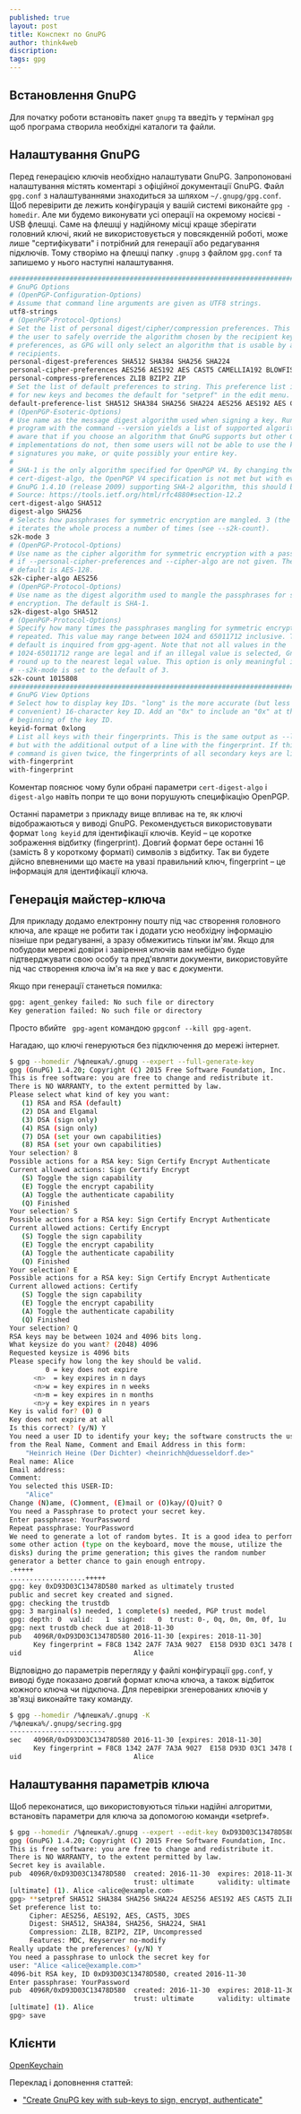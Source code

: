 ```yaml
---
published: true
layout: post
title: Конспект по GnuPG 
author: think4web
discription:
tags: gpg
---
```


## Встановлення GnuPG

Для початку роботи встановіть пакет ```gnupg``` та введіть у термінал ```gpg``` щоб програма створила необхідні каталоги та файли.

## Налаштування GnuPG

Перед генерацією ключів необхідно налаштувати GnuPG. Запропоновані налаштування містять коментарі з офіційної документації GnuPG. Файл `gpg.conf` з налаштуваннями знаходиться за шляхом `~/.gnupg/gpg.conf`. Щоб перевірити де лежить конфігурація у вашій системі виконайте `gpg -homedir`. Але ми будемо виконувати усі операції на окремому носієві - USB флешці. Саме на флешці у надійному місці краще зберігати головний ключі, який не використовується у повсякденній роботі, може лише "сертифікувати" і потрібний для генерації або редагування підключів. Тому створімо на флешці папку `.gnupg` з файлом `gpg.conf` та запишемо у нього наступні налаштування.

```bash
################################################################################
# GnuPG Options
# (OpenPGP-Configuration-Options)
# Assume that command line arguments are given as UTF8 strings.
utf8-strings
# (OpenPGP-Protocol-Options)
# Set the list of personal digest/cipher/compression preferences. This allows 
# the user to safely override the algorithm chosen by the recipient key 
# preferences, as GPG will only select an algorithm that is usable by all 
# recipients.
personal-digest-preferences SHA512 SHA384 SHA256 SHA224
personal-cipher-preferences AES256 AES192 AES CAST5 CAMELLIA192 BLOWFISH TWOFISH CAMELLIA128 3DES
personal-compress-preferences ZLIB BZIP2 ZIP
# Set the list of default preferences to string. This preference list is used 
# for new keys and becomes the default for "setpref" in the edit menu. 
default-preference-list SHA512 SHA384 SHA256 SHA224 AES256 AES192 AES CAST5 ZLIB BZIP2 ZIP Uncompressed
# (OpenPGP-Esoteric-Options)
# Use name as the message digest algorithm used when signing a key. Running the 
# program with the command --version yields a list of supported algorithms. Be 
# aware that if you choose an algorithm that GnuPG supports but other OpenPGP 
# implementations do not, then some users will not be able to use the key 
# signatures you make, or quite possibly your entire key.
# 
# SHA-1 is the only algorithm specified for OpenPGP V4. By changing the 
# cert-digest-algo, the OpenPGP V4 specification is not met but with even 
# GnuPG 1.4.10 (release 2009) supporting SHA-2 algorithm, this should be safe.
# Source: https://tools.ietf.org/html/rfc4880#section-12.2
cert-digest-algo SHA512
digest-algo SHA256
# Selects how passphrases for symmetric encryption are mangled. 3 (the default) 
# iterates the whole process a number of times (see --s2k-count).
s2k-mode 3
# (OpenPGP-Protocol-Options)
# Use name as the cipher algorithm for symmetric encryption with a passphrase 
# if --personal-cipher-preferences and --cipher-algo are not given. The 
# default is AES-128. 
s2k-cipher-algo AES256
# (OpenPGP-Protocol-Options)
# Use name as the digest algorithm used to mangle the passphrases for symmetric 
# encryption. The default is SHA-1. 
s2k-digest-algo SHA512
# (OpenPGP-Protocol-Options)
# Specify how many times the passphrases mangling for symmetric encryption is 
# repeated. This value may range between 1024 and 65011712 inclusive. The 
# default is inquired from gpg-agent. Note that not all values in the 
# 1024-65011712 range are legal and if an illegal value is selected, GnuPG will 
# round up to the nearest legal value. This option is only meaningful if 
# --s2k-mode is set to the default of 3. 
s2k-count 1015808
################################################################################
# GnuPG View Options
# Select how to display key IDs. "long" is the more accurate (but less 
# convenient) 16-character key ID. Add an "0x" to include an "0x" at the 
# beginning of the key ID.
keyid-format 0xlong
# List all keys with their fingerprints. This is the same output as --list-keys 
# but with the additional output of a line with the fingerprint. If this 
# command is given twice, the fingerprints of all secondary keys are listed too.
with-fingerprint
with-fingerprint
```
Коментар пояснює чому були обрані параметри `cert-digest-algo` і `digest-algo` навіть попри те що вони порушують специфікацію OpenPGP.

Останні параметри з прикладу вище впливає на те, як ключі відображаються у виводі GnuPG. Рекомендується використовувати формат `long keyid` для ідентифікації ключів. Keyid – це коротке зображення відбитку (fingerprint). Довгий формат бере останні 16 (замість 8 у короткому форматі) символів з відбитку. Так ви будете дійсно впевненими що маєте на увазі правильний ключ, fingerprint – це інформація для ідентифікації ключа.

## Генерація майстер-ключа

Для прикладу додамо електронну пошту під час створення головного ключа, але краще не робити так і додати усю необхідну інформацію пізніше при редагуванні, а зразу обмежитись тільки ім'ям. Якщо для побудови мережі довіри і завірення ключів вам небідно буде підтверджувати свою особу та пред'являти документи, використовуйте під час створення ключа ім'я на яке у вас є документи.  

Якщо при генерації станеться помилка:
```bash
gpg: agent_genkey failed: No such file or directory
Key generation failed: No such file or directory
```

Просто вбийте ``` gpg-agent``` командою ```gpgconf --kill gpg-agent```.

Нагадаю, що ключі генеруються без підключення до мережі інтернет.

```bash
$ gpg --homedir /%флешка%/.gnupg --expert --full-generate-key
gpg (GnuPG) 1.4.20; Copyright (C) 2015 Free Software Foundation, Inc.
This is free software: you are free to change and redistribute it.
There is NO WARRANTY, to the extent permitted by law.
Please select what kind of key you want:
   (1) RSA and RSA (default)
   (2) DSA and Elgamal
   (3) DSA (sign only)
   (4) RSA (sign only)
   (7) DSA (set your own capabilities)
   (8) RSA (set your own capabilities)
Your selection? 8
Possible actions for a RSA key: Sign Certify Encrypt Authenticate 
Current allowed actions: Sign Certify Encrypt 
   (S) Toggle the sign capability
   (E) Toggle the encrypt capability
   (A) Toggle the authenticate capability
   (Q) Finished
Your selection? S
Possible actions for a RSA key: Sign Certify Encrypt Authenticate 
Current allowed actions: Certify Encrypt 
   (S) Toggle the sign capability
   (E) Toggle the encrypt capability
   (A) Toggle the authenticate capability
   (Q) Finished
Your selection? E
Possible actions for a RSA key: Sign Certify Encrypt Authenticate 
Current allowed actions: Certify 
   (S) Toggle the sign capability
   (E) Toggle the encrypt capability
   (A) Toggle the authenticate capability
   (Q) Finished
Your selection? Q
RSA keys may be between 1024 and 4096 bits long.
What keysize do you want? (2048) 4096
Requested keysize is 4096 bits
Please specify how long the key should be valid.
         0 = key does not expire
      <n>  = key expires in n days
      <n>w = key expires in n weeks
      <n>m = key expires in n months
      <n>y = key expires in n years
Key is valid for? (0) 0
Key does not expire at all
Is this correct? (y/N) Y
You need a user ID to identify your key; the software constructs the user ID
from the Real Name, Comment and Email Address in this form:
    "Heinrich Heine (Der Dichter) <heinrichh@duesseldorf.de>"
Real name: Alice
Email address:
Comment: 
You selected this USER-ID:
    "Alice"
Change (N)ame, (C)omment, (E)mail or (O)kay/(Q)uit? O
You need a Passphrase to protect your secret key.
Enter passphrase: YourPassword
Repeat passphrase: YourPassword
We need to generate a lot of random bytes. It is a good idea to perform
some other action (type on the keyboard, move the mouse, utilize the
disks) during the prime generation; this gives the random number
generator a better chance to gain enough entropy.
.+++++
...................+++++
gpg: key 0xD93D03C13478D580 marked as ultimately trusted
public and secret key created and signed.
gpg: checking the trustdb
gpg: 3 marginal(s) needed, 1 complete(s) needed, PGP trust model
gpg: depth: 0  valid:   1  signed:   0  trust: 0-, 0q, 0n, 0m, 0f, 1u
gpg: next trustdb check due at 2018-11-30
pub   4096R/0xD93D03C13478D580 2016-11-30 [expires: 2018-11-30]
      Key fingerprint = F8C8 1342 2A7F 7A3A 9027  E158 D93D 03C1 3478 D580
uid                            Alice
```

Відповідно до параметрів перегляду у файлі конфігурації `gpg.conf`, у виводі буде показано довгий формат ключа ключа, а також відбиток кожного ключа чи підключа.
Для перевірки згенерованих ключів у зв'язці виконайте таку команду. 

```bash
$ gpg --homedir /%флешка%/.gnupg -K
/%флешка%/.gnupg/secring.gpg
------------------------
sec   4096R/0xD93D03C13478D580 2016-11-30 [expires: 2018-11-30]
      Key fingerprint = F8C8 1342 2A7F 7A3A 9027  E158 D93D 03C1 3478 D580
uid                            Alice
```
## Налаштування параметрів ключа
Щоб переконатися, що використовуються тільки надійні алгоритми, встановіть параметри для ключа за допомогою команди «setpref». 
```bash
$ gpg --homedir /%флешка%/.gnupg --expert --edit-key 0xD93D03C13478D580
gpg (GnuPG) 1.4.20; Copyright (C) 2015 Free Software Foundation, Inc.
This is free software: you are free to change and redistribute it.
There is NO WARRANTY, to the extent permitted by law.
Secret key is available.
pub  4096R/0xD93D03C13478D580  created: 2016-11-30  expires: 2018-11-30  usage: C   
                               trust: ultimate      validity: ultimate
[ultimate] (1). Alice <alice@example.com>
gpg> **setpref SHA512 SHA384 SHA256 SHA224 AES256 AES192 AES CAST5 ZLIB BZIP2 ZIP Uncompressed**
Set preference list to:
     Cipher: AES256, AES192, AES, CAST5, 3DES
     Digest: SHA512, SHA384, SHA256, SHA224, SHA1
     Compression: ZLIB, BZIP2, ZIP, Uncompressed
     Features: MDC, Keyserver no-modify
Really update the preferences? (y/N) Y
You need a passphrase to unlock the secret key for
user: "Alice <alice@example.com>"
4096-bit RSA key, ID 0xD93D03C13478D580, created 2016-11-30
Enter passphrase: YourPassword
pub  4096R/0xD93D03C13478D580  created: 2016-11-30  expires: 2018-11-30  usage: C   
                               trust: ultimate      validity: ultimate
[ultimate] (1). Alice
gpg> save
```


## Клієнти

[OpenKeychain](https://f-droid.org/packages/org.sufficientlysecure.keychain/)

Переклад і доповнення статтей: 
- ["Create GnuPG key with sub-keys to sign, encrypt, authenticate"](https://blog.tinned-software.net/create-gnupg-key-with-sub-keys-to-sign-encrypt-authenticate/)
